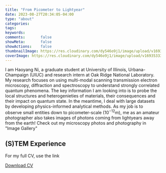 ```yaml
---
title: "From Picometer to Lightyear"
date: 2023-08-27T20:34:05-04:00
type: "about"
categories:
tags:
keywords:
comments:       false
showMeta:       false
showActions:    false
thumbnailImage: https://res.cloudinary.com/dy546o9j1/image/upload/v1693533366/Images/AboutCover_juev1v.png
coverImage: https://res.cloudinary.com/dy546o9j1/image/upload/v1693533366/Images/AboutCover_juev1v.png
---
```

I am Haoyang Ni, a graduate student at University of Illinois, Urbana-Champaign (UIUC) and research intern at Oak Ridge National Laboratory. My research focuses on using multi-modal scanning transmission electron microscopy, diffraction and spectroscopy to understand strongly correlated quantum phenomena. The key information I am looking into is to probe the local structures and heterogenieties of materials, their consequences and their impact on quantum state. In the meantime, I deal with large datasets by developing physics-informed analytical methods. As my job is to observe small entities down to picometer-scale ($10^{-12} m$), me as an amateur photographer also takes images of photons coming from lightyears away from the earth! Check out my microscopy photos and photography in "Image Gallery"

## (S)TEM Experience

For my full CV, use the link
<div class="button_cont">
   <a class="example_d" href="/docs/Ni Haoyang_CV.pdf">
    Download CV
   </a>
</div>
